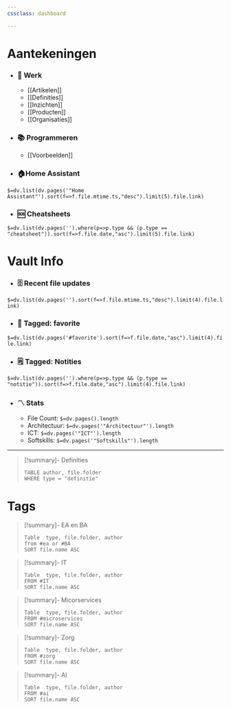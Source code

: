 ```yaml
---
cssclass: dashboard

---
```

# Aantekeningen
- ### 💼 Werk
	- [[Artikelen]]
	- [[Definities]]
	- [[Inzichten]]
	- [[Producten]]
	- [[Organisaties]]
- ### 📚 Programmeren
	- [[Voorbeelden]]
- ### 🏠Home Assistant
`$=dv.list(dv.pages('"Home Assistant"').sort(f=>f.file.mtime.ts,"desc").limit(5).file.link)`
- ### 🆘 Cheatsheets
`$=dv.list(dv.pages('').where(p=>p.type && (p.type == "cheatsheet")).sort(f=>f.file.date,"asc").limit(5).file.link)`

# Vault Info
- ### 🗄️ Recent file updates
 `$=dv.list(dv.pages('').sort(f=>f.file.mtime.ts,"desc").limit(4).file.link)`
- ### 🔖 Tagged:  favorite 
 `$=dv.list(dv.pages('#favorite').sort(f=>f.file.date,"asc").limit(4).file.link)`
- ### 🗒️ Tagged:  Notities 
 `$=dv.list(dv.pages('').where(p=>p.type && (p.type == "notitie")).sort(f=>f.file.date,"asc").limit(4).file.link)`
- ### 〽️ Stats
	-  File Count: `$=dv.pages().length`
	-  Architectuur: `$=dv.pages('"Architectuur"').length`
	-  ICT: `$=dv.pages('"ICT"').length`
	-  Softskills: `$=dv.pages('"Softskills"').length`
---

>[!summary]- Definities
>```dataview 
>TABLE author, file.folder
> WHERE type = "definitie"
> ```

# Tags

 >[!summary]- EA en BA
>```dataview 
> Table  type, file.folder, author
> from #ea or #BA 
> SORT file.name ASC
> ```

>[!summary]- IT
> ```dataview 
> Table  type, file.folder, author
> FROM #IT
> SORT file.name ASC
> ```

>[!summary]- Micorservices
> ```dataview 
> Table  type, file.folder, author
> FROM #microservices
> SORT file.name ASC
> ```

>[!summary]- Zorg
> ```dataview 
> Table  type, file.folder, author
> FROM #zorg
> SORT file.name ASC
> ```

>[!summary]- AI
> ```dataview 
> Table  type, file.folder, author
> FROM #ai
> SORT file.name ASC
> ```